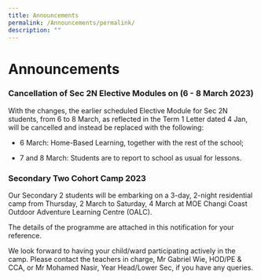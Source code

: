 ```yaml
---
title: Announcements
permalink: /Announcements/permalink/
description: ""
---
```

Announcements
=================
### **Cancellation of Sec 2N Elective Modules on (6 - 8 March 2023)**

With the changes, the earlier scheduled Elective Module for Sec 2N students, from 6 to 8 March, as reflected in the Term 1 Letter dated 4 Jan, will be cancelled and instead be replaced with the following:

*   6 March: Home-Based Learning, together with the rest of the school;
    
*   7 and 8 March: Students are to report to school as usual for lessons.
    
### **Secondary Two Cohort Camp 2023**

Our Secondary 2 students will be embarking on a 3-day, 2-night residential camp from Thursday, 2 March to Saturday, 4 March at MOE Changi Coast Outdoor Adventure Learning Centre (OALC).

The details of the programme are attached in this notification for your reference.

We look forward to having your child/ward participating actively in the camp. Please contact the teachers in charge, Mr Gabriel Wie, HOD/PE & CCA, or Mr Mohamed Nasir, Year Head/Lower Sec, if you have any queries.

